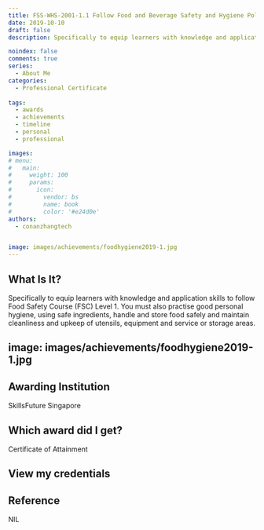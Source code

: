 ```yaml
---
title: FSS-WHS-2001-1.1 Follow Food and Beverage Safety and Hygiene Policies and Procedures
date: 2019-10-10
draft: false
description: Specifically to equip learners with knowledge and application skills to follow Food Safety Course (FSC) Level 1. You must also practise good personal hygiene, using safe ingredients, handle and store food safely and maintain cleanliness and upkeep of utensils, equipment and service or storage areas.

noindex: false
comments: true
series:
  - About Me
categories:
  - Professional Certificate
  
tags:
  - awards
  - achievements
  - timeline
  - personal
  - professional

images:
# menu:
#   main:
#     weight: 100
#     params:
#       icon:
#         vendor: bs
#         name: book
#         color: '#e24d0e'
authors:
  - conanzhangtech


image: images/achievements/foodhygiene2019-1.jpg
---
```



## What Is It?

Specifically to equip learners with knowledge and application skills to follow Food Safety Course (FSC) Level 1. You must also practise good personal hygiene, using safe ingredients, handle and store food safely and maintain cleanliness and upkeep of utensils, equipment and service or storage areas.


image: images/achievements/foodhygiene2019-1.jpg
---

## Awarding Institution

SkillsFuture Singapore

## Which award did I get?

Certificate of Attainment

## View my credentials



## Reference

NIL


